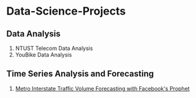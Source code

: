 # Data-Science-Projects

## Data Analysis
1. NTUST Telecom Data Analysis
2. YouBike Data Analysis 


## Time Series Analysis and Forecasting
1. [Metro Interstate Traffic Volume Forecasting with Facebook's Prophet](https://github.com/dtsai7/Data-Science-Portfolio/blob/master/Metro_Interstate_Traffic_Volume-(Time%20Series%20Forecasts%20w.%20Facebook’s%20Prophet).ipynb)

